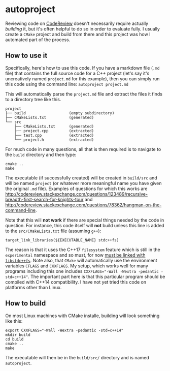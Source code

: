 # autoproject
Reviewing code on [CodeReview](http://codereview.stackexchange.com) doesn't necessarily require actually *building* it, but it's often helpful to do so in order to evaluate fully.  I usually create a `CMake` project and build from there and this project was how I automated part of the process.  

## How to use it
Specifically, here's how to use this code.  If you have a markdown file (`.md` file) that contains the full source code for a C++ project (let's say it's uncreatively named `project.md` for this example), then you can simply run this code using the command line: `autoproject project.md`

This will automatically parse the `project.md` file and extract the files it finds to a directory tree like this.

<!-- language: lang-none -->

    project
    ├── build                   (empty subdirectory)
    ├── CMakeLists.txt          (generated)
    └── src
        ├── CMakeLists.txt      (generated)
        ├── project.cpp         (extracted)
        ├── test.cpp            (extracted)
        └── project.h           (extracted)


For much code in many questions, all that is then required is to navigate to the `build` directory and then type:

    cmake ..
    make 

The executable (if successfully created) will be created in `build/src` and will be named `project` (or whatever more meaningful name you have given the original `.md` file).  Examples of questions for which this works are http://codereview.stackexchange.com/questions/123489/recursive-breadth-first-search-for-knights-tour and http://codereview.stackexchange.com/questions/78362/hangman-on-the-command-line.

Note that this will **not work** if there are special things needed by the code in question.  For instance, this code itself will **not** build unless this line is added to the `src/CMakeLists.txt` file (assuming `g++`):

    target_link_libraries(${EXECUTABLE_NAME} stdc++fs)

The reason is that it uses the C++17 `filesystem` feature which is still in the `experimental` namespace and so must, for now [must be linked with `libstdc++fs`](https://gcc.gnu.org/onlinedocs/libstdc++/manual/using.html#manual.intro.using.flags).  Note also, that `CMake` will automatically use the environment variables `CFLAGS` and `CXXFLAGS`.  My setup, which works well for many programs including this one includes `CXXFLAGS="-Wall -Wextra -pedantic -std=c++14"`.  The important part here is that this particular program should be compiled with C++14 compatibility.  I have not yet tried this code on platforms other than Linux.

## How to build

On most Linux machines with CMake installe, building will look something like this:

    export CXXFLAGS="-Wall -Wextra -pedantic -std=c++14"
    mkdir build
    cd build
    cmake ..
    make

The executable will then be in the `build/src/` directory and is named `autoproject`.
